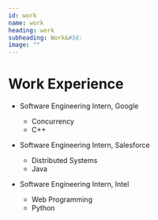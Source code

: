 ```yaml
---
id: work
name: work
heading: work
subheading: Work&#58;
image: ""
---
```


# Work Experience 

* Software Engineering Intern, Google
    * Concurrency
    * C++

* Software Engineering Intern, Salesforce
    * Distributed Systems
    * Java

* Software Engineering Intern, Intel
    * Web Programming
    * Python
